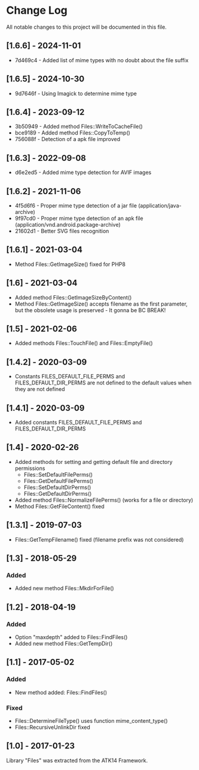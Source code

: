 # Change Log
All notable changes to this project will be documented in this file.

## [1.6.6] - 2024-11-01

* 7d469c4 - Added list of mime types with no doubt about the file suffix

## [1.6.5] - 2024-10-30

* 9d7646f - Using Imagick to determine mime type

## [1.6.4] - 2023-09-12

* 3b50949 - Added method Files::WriteToCacheFile()
* bce9189 - Added method Files::CopyToTemp()
* 756088f - Detection of a apk file improved

## [1.6.3] - 2022-09-08

* d6e2ed5 - Added mime type detection for AVIF images

## [1.6.2] - 2021-11-06

- 4f5d6f6 - Proper mime type detection of a jar file (application/java-archive)
- 9f97cd0 - Proper mime type detection of an apk file (application/vnd.android.package-archive)
- 21602d1 - Better SVG files recognition

## [1.6.1] - 2021-03-04

- Method Files::GetImageSize() fixed for PHP8

## [1.6] - 2021-03-04

- Added method Files::GetImageSizeByContent()
- Method Files::GetImageSize() accepts filename as the first parameter, but the obsolete usage is preserved - It gonna be BC BREAK!

## [1.5] - 2021-02-06

- Added methods Files::TouchFile() and Files::EmptyFile()

## [1.4.2] - 2020-03-09

- Constants FILES_DEFAULT_FILE_PERMS and FILES_DEFAULT_DIR_PERMS are not defined to the default values when they are not defined

## [1.4.1] - 2020-03-09

- Added constants FILES_DEFAULT_FILE_PERMS and FILES_DEFAULT_DIR_PERMS

## [1.4] - 2020-02-26

- Added methods for setting and getting default file and directory permissions
  - Files::SetDefaultFilePerms()
  - Files::GetDefaultFilePerms()
  - Files::SetDefaultDirPerms()
  - Files::GetDefaultDirPerms()
- Added method Files::NormalizeFilePerms() (works for a file or directory)
- Method Files::GetFileContent() fixed

## [1.3.1] - 2019-07-03

- Files::GetTempFilename() fixed (filename prefix was not considered)

## [1.3] - 2018-05-29

### Added
- Added new method Files::MkdirForFile()

## [1.2] - 2018-04-19

### Added
- Option "maxdepth" added to Files::FindFiles()
- Added new method Files::GetTempDir()

## [1.1] - 2017-05-02

### Added
- New method added: Files::FindFiles()

### Fixed
- Files::DetermineFileType() uses function mime_content_type()
- Files::RecursiveUnlinkDir fixed

## [1.0] - 2017-01-23

Library "Files" was extracted from the ATK14 Framework.
